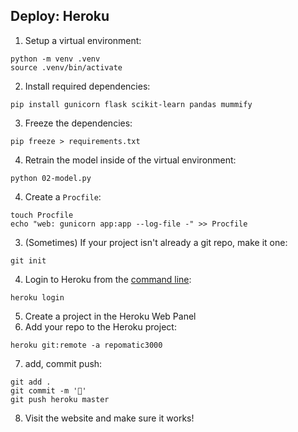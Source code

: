 ## Deploy: Heroku

1. Setup a virtual environment:

```
python -m venv .venv
source .venv/bin/activate
```

2. Install required dependencies:

```
pip install gunicorn flask scikit-learn pandas mummify
```

3. Freeze the dependencies:

```
pip freeze > requirements.txt
```

4. Retrain the model inside of the virtual environment:

```
python 02-model.py
```



4. Create a `Procfile`:

```
touch Procfile
echo "web: gunicorn app:app --log-file -" >> Procfile
```

3. (Sometimes) If your project isn't already a git repo, make it one:

```
git init
```

4. Login to Heroku from the [command line](https://devcenter.heroku.com/articles/heroku-cli):

```
heroku login
```

5. Create a project in the Heroku Web Panel
6. Add your repo to the Heroku project:

```
heroku git:remote -a repomatic3000
```

7. add, commit push:

```
git add .
git commit -m '🚀'
git push heroku master
```

8. Visit the website and make sure it works!

